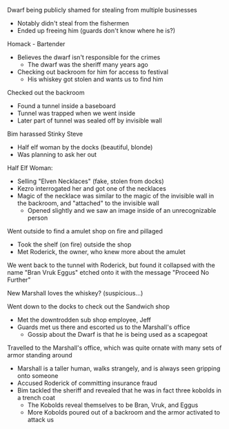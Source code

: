 Dwarf being publicly shamed for stealing from multiple businesses 
- Notably didn't steal from the fishermen
- Ended up freeing him (guards don't know where he is?)

Homack - Bartender
- Believes the dwarf isn't responsible for the crimes
	- The dwarf was the sheriff many years ago
- Checking out backroom for him for access to festival
	- His whiskey got stolen and wants us to find him

Checked out the backroom
- Found a tunnel inside a baseboard 
- Tunnel was trapped when we went inside
- Later part of tunnel was sealed off by invisible wall

Bim harassed Stinky Steve
- Half elf woman by the docks (beautiful, blonde) 
- Was planning to ask her out

Half Elf Woman:
- Selling "Elven Necklaces" (fake, stolen from docks)
- Kezro interrogated her and got one of the necklaces 
- Magic of the necklace was similar to the magic of the invisible wall in the backroom, and "attached" to the invisible wall
	- Opened slightly and we saw an image inside of an unrecognizable person 

Went outside to find a amulet shop on fire and pillaged
- Took the shelf (on fire) outside the shop
- Met Roderick, the owner, who knew more about the amulet

We went back to the tunnel with Roderick, but found it collapsed with the name "Bran Vruk Eggus" etched onto it with the message "Proceed No Further"

New Marshall loves the whiskey? (suspicious...)

Went down to the docks to check out the Sandwich shop
- Met the downtrodden sub shop employee, Jeff
- Guards met us there and escorted us to the Marshall's office
	- Gossip about the Dwarf is that he is being used as a scapegoat

Travelled to the Marshall's office, which was quite ornate with many sets of armor standing around
- Marshall is a taller human, walks strangely, and is always seen gripping onto someone
- Accused Roderick of committing insurance fraud
- Bim tackled the sheriff and revealed that he was in fact three kobolds in a trench coat
	- The Kobolds reveal themselves to be Bran, Vruk, and Eggus
	- More Kobolds poured out of a backroom and the armor activated to attack us



